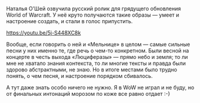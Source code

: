 ﻿Наталья О'Шей озвучила русский ролик для грядущего обновления World of Warcraft. У неё круто получаются такие образы — умеет и настроение создать, и стали в голос припустить.

https://youtu.be/5j-S448XC8k

Вообще, если говорить о ней и «Мельнице» в целом — самые сильные песни у них именно те, где речь о чем-то конкретном. Были весной на концерте в честь выхода «Люциферазы» — прямо небо и земля; то ли мне не хватало знания контекста, то ли многие тексты и правда были здорово абстрактными, не знаю. Но в итоге местами было трудно понять, о чем песня, и настроение порядком сбивалось.

А тут даже знать особо ничего не нужно. Я в WoW не играл и не буду, но от финальных интонаций морозом по коже все равно отдает :-)